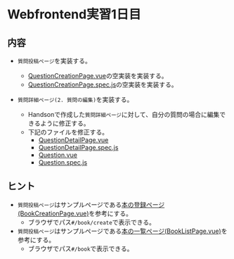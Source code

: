 # Webfrontend実習1日目

## 内容

* `質問投稿ページ`を実装する。
  * [QuestionCreationPage.vue](../../web/static/pages/QuestionCreationPage.vue)の空実装を実装する。
  * [QuestionCreationPage.spec.js](../../js_test/pages/QuestionCreationPage.spec.js)の空実装を実装する。

* `質問詳細ページ(2. 質問の編集)`を実装する。
  * Handsonで作成した`質問詳細ページ`に対して、自分の質問の場合に編集できるように修正する。
  * 下記のファイルを修正する。
    * [QuestionDetailPage.vue](../../web/static/pages/QuestionDetailPage.vue)
    * [QuestionDetailPage.spec.js](../../js_test/pages/QuestionDetailPage.spec.js)
    * [Question.vue](../../web/static/components/Question.vue)
    * [Question.spec.js](../../js_test/components/Question.spec.js)

## ヒント

* `質問投稿ページ`はサンプルページである[本の登録ページ(BookCreationPage.vue)](../../web/static/pages/BookCreationPage.vue)を参考にする。
  * ブラウザでパス`#/book/create`で表示できる。
* `質問投稿ページ`はサンプルページである[本の一覧ページ(BookListPage.vue)](../../web/static/pages/BookListPage.vue)を参考にする。
  * ブラウザでパス`#/book`で表示できる。
